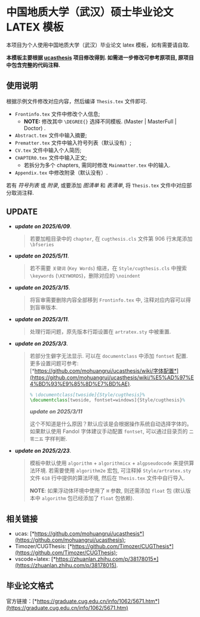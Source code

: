 # 中国地质大学（武汉）硕士毕业论文 LATEX 模板

本项目为个人使用中国地质大学（武汉）毕业论文 latex 模板，如有需要请自取.

**本模板主要根据 [ucasthesis](https://github.com/mohuangrui/ucasthesis) 项目修改得到. 如需进一步修改可参考原项目, 原项目中包含完整的代码注释.**

## 使用说明

根据示例文件修改对应内容，然后编译 `Thesis.tex` 文件即可.

- `Frontinfo.tex` 文件中修改个人信息;
  - **NOTE:** 修改其中 `\DEGREE{}` 选择不同模板. (Master | MasterFull | Doctor) .
- `Abstract.tex` 文件中输入摘要;
- `Prematter.tex` 文件中输入符号列表（默认没有）;
- `CV.tex` 文件中输入个人简历;
- `CHAPTER0.tex` 文件中输入正文;
  - 若拆分为多个 chapters, 需同时修改 `Mainmatter.tex` 中的输入.
- `Appendix.tex` 中修改附录（默认没有）.  
  
若有 *符号列表* 或 *附录*, 或要添加 *图清单* 和 *表清单*, 将 `Thesis.tex` 文件中对应部分取消注释.

## UPDATE

- ***update on 2025/6/09***.
  > 若要加粗目录中的 `chapter`, 在 `cugthesis.cls` 文件第 906 行末尾添加 `\bfseries`

- ***update on 2025/5/11***.
  > 若不需要 `关键词` (`Key Words`) 缩进，在 `Style/cugthesis.cls` 中搜索 `\keywords` (`\KEYWORDS`)，删除对应的 `\noindent`

- ***update on 2025/3/15***.
  > 将盲审需要删除内容全部移到 `Frontinfo.tex` 中, 注释对应内容可以得到盲审版本.

- ***update on 2025/3/11***.
  > 处理行距问题，原先版本行距设置在 `artratex.sty` 中被重置.

- ***update on 2025/3/3***.
  > 若部分生僻字无法显示. 可以在 `documentclass` 中添加 `fontset` 配置.
  > 更多设置问题可参考: [*https://github.com/mohuangrui/ucasthesis/wiki/字体配置*](https://github.com/mohuangrui/ucasthesis/wiki/%E5%AD%97%E4%BD%93%E9%85%8D%E7%BD%AE).  
  >
  > ```latex
  > % \documentclass[twoside]{Style/cugthesis}%
  > \documentclass[twoside, fontset=windows]{Style/cugthesis}%
  > ```
  > 
  > ***update on 2025/3/11***
  >
  > 这个不知道是什么原因？默认应该是会根据操作系统自动选择字体的。如果默认使用 Fandol 字体建议手动配置 `fontset`, 可以通过目录页的 `二零二五` 字样判断.

- ***update on 2025/2/23***.
  > 模板中默认使用 `algorithm` + `algorithmicx` + `algpseudocode` 来提供算法环境. 若需要使用 `algorithm2e` 宏包, 可注释掉 `Style/artratex.sty` 文件 `618` 行中提供的算法环境, 然后在 `Thesis.tex` 文件中自行导入.
  >
  > **NOTE**: 如果浮动体环境中使用了 `H` 参数, 则还需添加 `float` 包 (默认版本中 `algorithm` 包已经添加了 `float` 包依赖).

## 相关链接

- ucas: [*https://github.com/mohuangrui/ucasthesis*](https://github.com/mohuangrui/ucasthesis);
- Timozer/CUGThesis: [*https://github.com/Timozer/CUGThesis*](https://github.com/Timozer/CUGThesis);
- vscode+latex: [*https://zhuanlan.zhihu.com/p/38178015*](https://zhuanlan.zhihu.com/p/38178015).

## 毕业论文格式

官方链接：[*https://graduate.cug.edu.cn/info/1062/5671.htm*](https://graduate.cug.edu.cn/info/1062/5671.htm)
